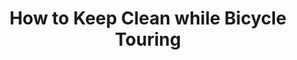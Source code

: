 ---
layout: post
category: learn
title: How to Keep Clean while Bicycle Touring
description: There are several things you can do about your shower. The obvious one is to just ignore it entirely and not have one at all. The problem is that once you do return to civilization you may be surprised at how wide a path you clear during your visit.
h1_title: How to Keep Clean while Bicycle Touring
short_text: There are several things you can do about your shower. The obvious one is to just ignore it entirely and not have one at all. The problem is that once you do return to civilization you may be surprised at how wide a path you clear during your visit.
img: "/images/learn/cleaning/1652537651_image.jpg"
#img_caption: 
isTopLevel: false
isSingleLevel: false
isArticle: true
datePublished: 2019-06-11 11:00:00 +0300
dateModified: 2022-05-14 11:00:00 +0300
#permalink: 
---